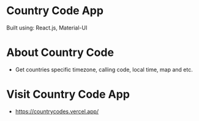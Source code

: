 # Country Code App

Built using: React.js, Material-UI

# About Country Code

- Get countries specific timezone, calling code, local time, map and etc.

# Visit Country Code App

- https://countrycodes.vercel.app/
